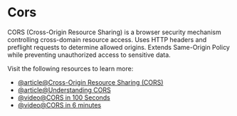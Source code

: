 # Cors

CORS (Cross-Origin Resource Sharing) is a browser security mechanism controlling cross-domain resource access. Uses HTTP headers and preflight requests to determine allowed origins. Extends Same-Origin Policy while preventing unauthorized access to sensitive data.

Visit the following resources to learn more:

- [@article@Cross-Origin Resource Sharing (CORS)](https://developer.mozilla.org/en-US/docs/Web/HTTP/CORS)
- [@article@Understanding CORS](https://rbika.com/blog/understanding-cors)
- [@video@CORS in 100 Seconds](https://www.youtube.com/watch?v=4KHiSt0oLJ0)
- [@video@CORS in 6 minutes](https://www.youtube.com/watch?v=PNtFSVU-YTI)